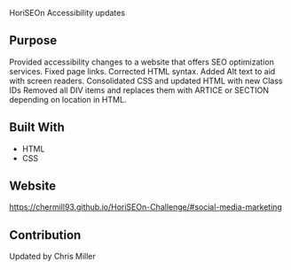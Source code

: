 HoriSEOn Accessibility updates

## Purpose
Provided accessibility changes to a website that offers SEO optimization services. 
Fixed page links.
Corrected HTML syntax.
Added Alt text to aid with screen readers.
Consolidated CSS and updated HTML with new Class IDs
Removed all DIV items and replaces them with ARTICE or SECTION depending on location in HTML. 


## Built With
* HTML
* CSS

## Website
https://chermill93.github.io/HoriSEOn-Challenge/#social-media-marketing

## Contribution
Updated by Chris Miller